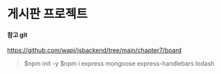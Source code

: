 # 게시판 프로젝트

#### 참고 git

https://github.com/wapj/jsbackend/tree/main/chapter7/board

> $npm init -y
> $npm i express mongoose express-handlebars lodash
